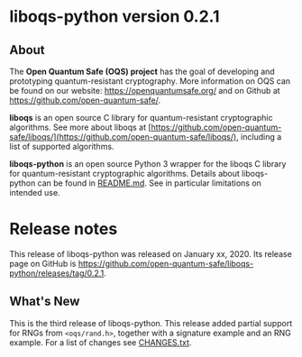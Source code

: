 liboqs-python version 0.2.1
===========================

About
-----

The **Open Quantum Safe (OQS) project** has the goal of developing and prototyping quantum-resistant cryptography. More information on OQS can be found on our website: https://openquantumsafe.org/ and on Github at https://github.com/open-quantum-safe/.  

**liboqs** is an open source C library for quantum-resistant cryptographic algorithms. See more about liboqs at [https://github.com/open-quantum-safe/liboqs/](https://github.com/open-quantum-safe/liboqs/), including a list of supported algorithms.

**liboqs-python** is an open source Python 3 wrapper for the liboqs C library for quantum-resistant cryptographic algorithms. Details about liboqs-python can be found in [README.md](https://github.com/open-quantum-safe/liboqs-python/blob/master/README.md). See in particular limitations on intended use.

Release notes
=============

This release of liboqs-python was released on January xx, 2020. Its release page on GitHub is https://github.com/open-quantum-safe/liboqs-python/releases/tag/0.2.1.

What's New
----------

This is the third release of liboqs-python. 
This release added partial support for RNGs from `<oqs/rand.h>`, together
with a signature example and an RNG example.
For a list of changes see [CHANGES.txt](https://github.com/open-quantum-safe/liboqs-python/blob/master/CHANGES.txt).

